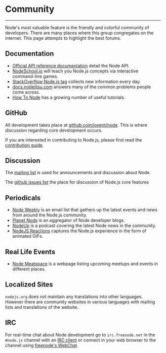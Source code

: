 # Community

<hr>

Node's most valuable feature is the friendly and colorful community of
developers. There are many places where this group congregates on the internet.
This page attempts to highlight the best forums.

## Documentation

 * [Official API reference documentation](/api) detail the Node API.
 * [NodeSchool.io](http://nodeschool.io) will teach you Node.js concepts via
interactive command-line games.
 * [StackOverflow Node.js tag](http://stackoverflow.com/questions/tagged/node.js)
collects new information every day.
 * [docs.nodejitsu.com](http://docs.nodejitsu.com/) answers many of the common
problems people come across.
 * [How To Node](http://howtonode.org/) has a growing number of useful tutorials.

## GitHub

All development takes place at
[github.com/joyent/node](http://github.com/joyent/node). This is where
discussion regarding core development occurs.

If you are interested in contributing to Node.js, please first read the
[contribution
guide](https://github.com/joyent/node/blob/master/CONTRIBUTING.md#readme).

## Discussion

The [mailing list](http://groups.google.com/group/nodejs) is used for
announcements and discussion about Node.

The [github issues list](https://github.com/joyent/node/issues) the place for
discussion of Node.js core features

## Periodicals

 * [Node Weekly](http://nodeweekly.com) is an email
list that gathers up the latest events and news from around the Node.js
community.
 * [Planet Node](http://planetnodejs.com) is an aggregator of Node developer
blogs.
 * [NodeUp](http://nodeup.com) is a podcast covering the latest Node news in
the community.
 * [NodeJS Reactions](http://nodejsreactions.tumblr.com) captures the Node.js
experience in the form of animated GIFs.

## Real Life Events

 * [Node Meatspace](http://nodemeatspace.com) is a
webpage listing upcoming meetups and events in different places.

## Localized Sites
`nodejs.org` does not maintain any translations into
other languages. However there are community websites in various
languages with mailing lists and translations of the website.


## IRC

For real-time chat about Node development go to `irc.freenode.net` in the
`#node.js` channel with an [IRC
client](http://en.wikipedia.org/wiki/Comparison_of_Internet_Relay_Chat_clients)
or connect in your web browser to the channel using [freenode's
WebChat](http://webchat.freenode.net/?channels=node.js).

